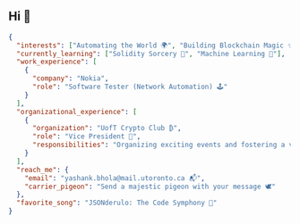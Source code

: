 <!-- <h1 align="left">Hi 👋</h1> -->

<!-- <p align="left"> <img src="https://komarev.com/ghpvc/?username=yashankxy&label=Profile%20views&color=0e75b6&style=flat" alt="ser0n-ath" /> </p> -->

## Hi 👋
```json
{
  "interests": ["Automating the World 🌍", "Building Blockchain Magic ✨"],
  "currently_learning": ["Solidity Sorcery 💎", "Machine Learning 🤖"],
  "work_experience": [
    {
      "company": "Nokia",
      "role": "Software Tester (Network Automation) 🕹️"
    }
  ],
  "organizational_experience": [
    {
      "organization": "UofT Crypto Club ₿",
      "role": "Vice President 👑",
      "responsibilities": "Organizing exciting events and fostering a vibrant crypto community"
    }
  ],
  "reach_me": {
    "email": "yashank.bhola@mail.utoronto.ca 📬",
    "carrier_pigeon": "Send a majestic pigeon with your message 🕊️"
  },
  "favorite_song": "JSONderulo: The Code Symphony 🎵"
}
```

